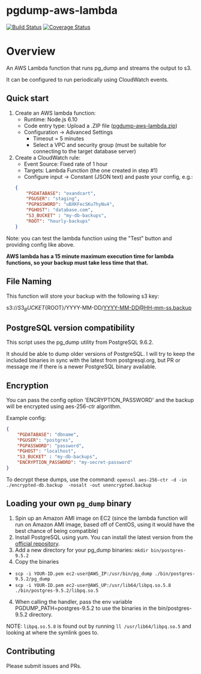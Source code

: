 # pgdump-aws-lambda

[![Build Status](https://travis-ci.org/jameshy/pgdump-aws-lambda.svg?branch=master)](https://travis-ci.org/jameshy/pgdump-aws-lambda)
[![Coverage Status](https://coveralls.io/repos/github/jameshy/pgdump-aws-lambda/badge.svg?branch=master)](https://coveralls.io/github/jameshy/pgdump-aws-lambda?branch=master)

# Overview

An AWS Lambda function that runs pg_dump and streams the output to s3.

It can be configured to run periodically using CloudWatch events.

## Quick start

1. Create an AWS lambda function:
    - Runtime: Node.js 6.10
    - Code entry type: Upload a .ZIP file
    ([pgdump-aws-lambda.zip](https://github.com/jameshy/pgdump-aws-lambda/releases/download/v1.1.5/pgdump-aws-lambda.zip))
    - Configuration -> Advanced Settings
        - Timeout = 5 minutes
        - Select a VPC and security group (must be suitable for connecting to the target database server)
2. Create a CloudWatch rule:
    - Event Source: Fixed rate of 1 hour
    - Targets: Lambda Function (the one created in step #1)
    - Configure input -> Constant (JSON text) and paste your config, e.g.:
    ```json
    {
        "PGDATABASE": "oxandcart",
        "PGUSER": "staging",
        "PGPASSWORD": "uBXKFecSKu7hyNu4",
        "PGHOST": "database.com",
        "S3_BUCKET" : "my-db-backups",
        "ROOT": "hourly-backups"
    }
    ```

Note: you can test the lambda function using the "Test" button and providing config like above.

**AWS lambda has a 15 minute maximum execution time for lambda functions, so your backup must take less time that that.**

## File Naming

This function will store your backup with the following s3 key:

s3://${S3_BUCKET}${ROOT}/YYYY-MM-DD/YYYY-MM-DD@HH-mm-ss.backup

## PostgreSQL version compatibility

This script uses the pg_dump utility from PostgreSQL 9.6.2.

It should be able to dump older versions of PostgreSQL. I will try to keep the included  binaries in sync with the latest from postgresql.org, but PR or message me if there is a newer PostgreSQL binary available.

## Encryption

You can pass the config option 'ENCRYPTION_PASSWORD' and the backup will be encrypted using aes-256-ctr algorithm.

Example config:
```json
{
    "PGDATABASE": "dbname",
    "PGUSER": "postgres",
    "PGPASSWORD": "password",
    "PGHOST": "localhost",
    "S3_BUCKET" : "my-db-backups",
    "ENCRYPTION_PASSWORD": "my-secret-password"
}
```

To decrypt these dumps, use the command:
`openssl aes-256-ctr -d -in ./encrypted-db.backup  -nosalt -out unencrypted.backup`

## Loading your own `pg_dump` binary
1. Spin up an Amazon AMI image on EC2 (since the lambda function will run
   on Amazon AMI image, based off of CentOS, using it would have the
best chance of being compatible)
2. Install PostgreSQL using yum.  You can install the latest version from the [official repository](https://yum.postgresql.org/repopackages.php#pg96).
3. Add a new directory for your pg_dump binaries: `mkdir bin/postgres-9.5.2`
3. Copy the binaries
 - `scp -i YOUR-ID.pem ec2-user@AWS_IP:/usr/bin/pg_dump ./bin/postgres-9.5.2/pg_dump`
 - `scp -i YOUR-ID.pem ec2-user@AWS_UP:/usr/lib64/libpq.so.5.8 ./bin/postgres-9.5.2/libpq.so.5`
4. When calling the handler, pass the env variable PGDUMP_PATH=postgres-9.5.2 to use the binaries in the bin/postgres-9.5.2 directory.

NOTE: `libpq.so.5.8` is found out by running `ll /usr/lib64/libpq.so.5`
and looking at where the symlink goes to.

## Contributing

Please submit issues and PRs.
